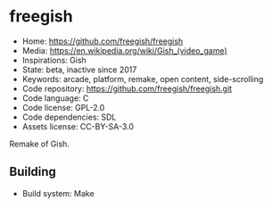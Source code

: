 # freegish

- Home: https://github.com/freegish/freegish
- Media: https://en.wikipedia.org/wiki/Gish_(video_game)
- Inspirations: Gish
- State: beta, inactive since 2017
- Keywords: arcade, platform, remake, open content, side-scrolling
- Code repository: https://github.com/freegish/freegish.git
- Code language: C
- Code license: GPL-2.0
- Code dependencies: SDL
- Assets license: CC-BY-SA-3.0

Remake of Gish.

## Building

- Build system: Make
